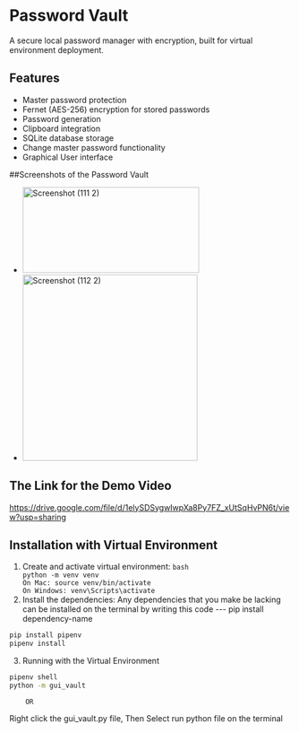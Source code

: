 # Password Vault

A secure local password manager with encryption, built for virtual environment deployment.

## Features
- Master password protection
- Fernet (AES-256) encryption for stored passwords
- Password generation
- Clipboard integration
- SQLite database storage
- Change master password functionality
- Graphical User interface

##Screenshots of the Password Vault
- <img width="315" height="153" alt="Screenshot (111 2)" src="https://github.com/user-attachments/assets/52389529-b896-4f1c-824e-696c95363b2e" />
- <img width="312" height="332" alt="Screenshot (112 2)" src="https://github.com/user-attachments/assets/c23a3d9f-cefa-4858-870e-1718f031abc6" />

## The Link for the Demo Video
https://drive.google.com/file/d/1elySDSygwIwpXa8Py7FZ_xUtSqHvPN6t/view?usp=sharing


## Installation with Virtual Environment

1. Create and activate virtual environment:
```bash                                                                                                                                                                                    python -m venv venv                                                                                                                                                                        On Mac: source venv/bin/activate                                                                                                                                                           On Windows: venv\Scripts\activate                                                                                                                                                          ```
2. Install the dependencies:                                                                                                                                                             Any dependencies that you make be lacking can be installed on the terminal by writing this code --- pip install dependency-name
```bash
pip install pipenv
pipenv install
```

3. Running with the Virtual Environment
```bash
pipenv shell
python -m gui_vault
```
        OR
Right click the gui_vault.py file, Then Select run python file on the terminal




